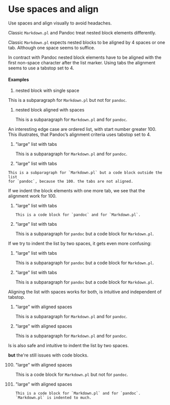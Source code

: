 # Use spaces and align
Use spaces and align visually to avoid headaches.

Classic `Markdown.pl` and Pandoc treat nested block elements differently.

Classic `Markdown.pl` expects nested blocks to be aligned by 4 spaces or one tab.
Although one space seems to suffice.

In contract with Pandoc nested block elements have to be aligned with the first
non-space character after the list marker. Using tabs the alignment seems to
use a tabstop set to 4.

#### Examples

1. nested block with single space

 This is a subparagraph for `Markdown.pl` but not for `pandoc`.

1. nested block aligned with spaces

   This is a subparagraph for `Markdown.pl` and for `pandoc`.

An interesting edge case are ordered list, with start number greater 100. This
illustrates, that Pandoc’s alignment criteria uses tabstop set to 4.

1.	"large" list with tabs

	This is a subparagraph for `Markdown.pl` and for `pandoc`.

100.	"large" list with tabs

	This is a subparagraph for `Markdown.pl` but a code block outside the list
	for `pandoc`, because the 100. the tabs are not aligned.

If we indent the block elements with one more tab, we see that the alignment
work for 100.

1.	"large" list with tabs

		This is a code block for `pandoc` and for `Markdown.pl`.

100.	"large" list with tabs

		This is a subparagraph for `pandoc` but a code block for `Markdown.pl`.

If we try to indent the list by two spaces, it gets even more confusing:

  1.	"large" list with tabs

		This is a subparagraph for `pandoc` but a code block for `Markdown.pl`.

  100.	"large" list with tabs

		This is a subparagraph for `pandoc` but a code block for `Markdown.pl`.

Aligning the list with spaces works for both, is intuitive and independent of tabstop.

  1.   "large" with aligned spaces

       This is a subparagraph for `Markdown.pl` and for `pandoc`.

  100. "large" with aligned spaces

       This is a subparagraph for `Markdown.pl` and for `pandoc`.

Is is also safe and intuitive to indent the list by two spaces.

**but** the're still issues with code blocks.

  100. "large" with aligned spaces

        This is a code block for `Markdown.pl` but not for `pandoc`.

  101. "large" with aligned spaces

           This is a code block for `Markdown.pl` and for `pandoc`. `Markdown.pl` is indented to much.

